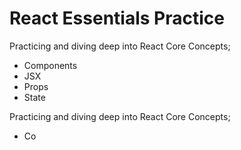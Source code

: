 # React Essentials Practice

Practicing and diving deep into React Core Concepts; 
- Components
- JSX
- Props
- State

Practicing and diving deep into React Core Concepts; 
- Co

